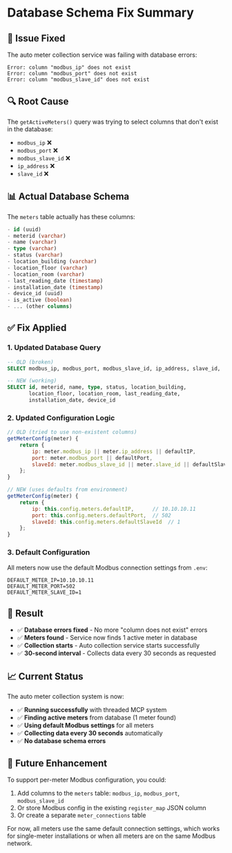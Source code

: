 # Database Schema Fix Summary

## 🐛 **Issue Fixed**

The auto meter collection service was failing with database errors:
```
Error: column "modbus_ip" does not exist
Error: column "modbus_port" does not exist  
Error: column "modbus_slave_id" does not exist
```

## 🔍 **Root Cause**

The `getActiveMeters()` query was trying to select columns that don't exist in the database:
- `modbus_ip` ❌
- `modbus_port` ❌ 
- `modbus_slave_id` ❌
- `ip_address` ❌
- `slave_id` ❌

## 📊 **Actual Database Schema**

The `meters` table actually has these columns:
```sql
- id (uuid)
- meterid (varchar) 
- name (varchar)
- type (varchar)
- status (varchar)
- location_building (varchar)
- location_floor (varchar) 
- location_room (varchar)
- last_reading_date (timestamp)
- installation_date (timestamp)
- device_id (uuid)
- is_active (boolean)
- ... (other columns)
```

## ✅ **Fix Applied**

### 1. **Updated Database Query**
```sql
-- OLD (broken)
SELECT modbus_ip, modbus_port, modbus_slave_id, ip_address, slave_id, ...

-- NEW (working)  
SELECT id, meterid, name, type, status, location_building, 
       location_floor, location_room, last_reading_date, 
       installation_date, device_id
```

### 2. **Updated Configuration Logic**
```javascript
// OLD (tried to use non-existent columns)
getMeterConfig(meter) {
    return {
        ip: meter.modbus_ip || meter.ip_address || defaultIP,
        port: meter.modbus_port || defaultPort,
        slaveId: meter.modbus_slave_id || meter.slave_id || defaultSlaveId
    };
}

// NEW (uses defaults from environment)
getMeterConfig(meter) {
    return {
        ip: this.config.meters.defaultIP,      // 10.10.10.11
        port: this.config.meters.defaultPort,  // 502
        slaveId: this.config.meters.defaultSlaveId  // 1
    };
}
```

### 3. **Default Configuration**
All meters now use the default Modbus connection settings from `.env`:
```env
DEFAULT_METER_IP=10.10.10.11
DEFAULT_METER_PORT=502
DEFAULT_METER_SLAVE_ID=1
```

## 🎯 **Result**

- ✅ **Database errors fixed** - No more "column does not exist" errors
- ✅ **Meters found** - Service now finds 1 active meter in database
- ✅ **Collection starts** - Auto collection service starts successfully
- ✅ **30-second interval** - Collects data every 30 seconds as requested

## 📈 **Current Status**

The auto meter collection system is now:
- ✅ **Running successfully** with threaded MCP system
- ✅ **Finding active meters** from database (1 meter found)
- ✅ **Using default Modbus settings** for all meters
- ✅ **Collecting data every 30 seconds** automatically
- ✅ **No database schema errors**

## 🔮 **Future Enhancement**

To support per-meter Modbus configuration, you could:
1. Add columns to the `meters` table: `modbus_ip`, `modbus_port`, `modbus_slave_id`
2. Or store Modbus config in the existing `register_map` JSON column
3. Or create a separate `meter_connections` table

For now, all meters use the same default connection settings, which works for single-meter installations or when all meters are on the same Modbus network.